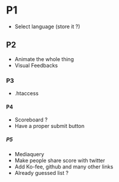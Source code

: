 # P1
- Select language (store it ?)

## P2
- Animate the whole thing
- Visual Feedbacks

### P3
- .htaccess

#### P4
- Scoreboard ?
- Have a proper submit button

##### P5
- Mediaquery
- Make people share score with twitter
- Add Ko-fee, github and many other links
- Already guessed list ?
